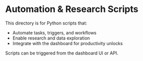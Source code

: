 # Automation & Research Scripts

This directory is for Python scripts that:
- Automate tasks, triggers, and workflows
- Enable research and data exploration
- Integrate with the dashboard for productivity unlocks

Scripts can be triggered from the dashboard UI or API.
